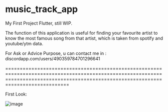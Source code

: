 # music_track_app

My First Project Flutter, still WIP.

The function of this application is useful for finding your favourite artist to know the most famous song from that artist, which is taken from spotify and youtube/ytm data.

For Ask or Advice Purpose, u can contact me in :
discordapp.com/users/490359784701296641


========================================================================================================================================================================================


First Look:

![image](https://github.com/user-attachments/assets/dbfc9855-60d2-436f-b391-a06a86c13d79)
